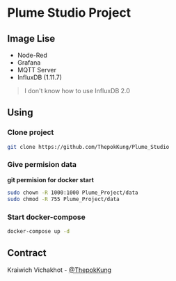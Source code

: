 # Plume Studio Project

## Image Lise
* Node-Red
* Grafana
* MQTT Server
* InfluxDB (1.11.7) 
> I don't know how to use InfluxDB 2.0

## Using
### Clone project
```bash
git clone https://github.com/ThepokKung/Plume_Studio
```

### Give permision data 
**git permision for docker start**
```bash
sudo chown -R 1000:1000 Plume_Project/data
sudo chmod -R 755 Plume_Project/data
```

### Start docker-compose
```bash
docker-compose up -d
```

## Contract 

Kraiwich Vichakhot - [@ThepokKung](https://www.github.com/ThepokKung)
